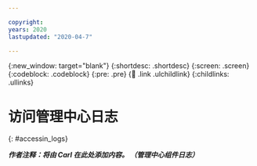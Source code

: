 ```yaml
---

copyright:
years: 2020
lastupdated: "2020-04-7"

---
```


{:new_window: target="blank"}
{:shortdesc: .shortdesc}
{:screen: .screen}
{:codeblock: .codeblock}
{:pre: .pre}
{:child: .link .ulchildlink}
{:childlinks: .ullinks}

# 访问管理中心日志
{: #accessin_logs}

***作者注释：将由 Carl 在此处添加内容。 （管理中心组件日志）***
